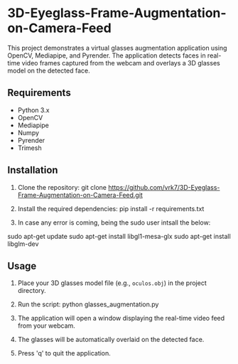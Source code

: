 # 3D-Eyeglass-Frame-Augmentation-on-Camera-Feed

This project demonstrates a virtual glasses augmentation application using OpenCV, Mediapipe, and Pyrender. The application detects faces in real-time video frames captured from the webcam and overlays a 3D glasses model on the detected face.

## Requirements

- Python 3.x
- OpenCV
- Mediapipe
- Numpy
- Pyrender
- Trimesh

## Installation

1. Clone the repository:
   git clone https://github.com/vrk7/3D-Eyeglass-Frame-Augmentation-on-Camera-Feed.git

2. Install the required dependencies:
   pip install -r requirements.txt

3. In case any error is coming, being the sudo user intsall the below:

  sudo apt-get update
  sudo apt-get install libgl1-mesa-glx
  sudo apt-get install libglm-dev


## Usage

1. Place your 3D glasses model file (e.g., `oculos.obj`) in the project directory.

2. Run the script:
  python glasses_augmentation.py

3. The application will open a window displaying the real-time video feed from your webcam.

4. The glasses will be automatically overlaid on the detected face.

5. Press 'q' to quit the application.
